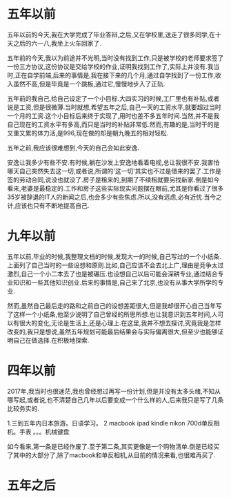 # 五年以前

五年以前的今天,我在大学完成了毕业答辩,之后,又在学校里,送走了很多同学,在十天之后的六一八,我坐上火车回家了.

五年前的今天,我以为前途并不光明,当时没有找到工作,只是被学校的老师要求签了一份三方协议,这份协议是交给学校的作业,证明我找到工作了,实际上并没有.我当时,正在自学前端,后来的事情是,我在接下来的几个月,通过自学找到了一份工作,收入虽然不高,但是毕竟是一个跳板,通过它,慢慢地步入了正轨.

五年前的我自己,给自己设定了一个小目标.大四实习的时候,工厂里也有补贴,或者说是工资,但是很微薄.当时就想,希望五年之后,自己一天的工资水平,就要超过当时一个月的工资.这个小目标后来终于实现了,用时也差不多五年时间.当然,并不是我自己现在的工资水平有多高,而只是当时的补贴非常低.然而,有趣的是,当时干的是又重又累的体力活,是996,现在做的却是朝九晚五的相对轻松.

五年之前,我应该很难想到,今天的自己会如此安逸.

安逸让我多少有些不安.有时候,躺在沙发上安逸地看着电视,总让我很不安.我害怕哪天自己突然失去这一切,或者说,所谓的'这一切'其实也不过是借来的罢了.工作是签的劳动合同,说没也就没了.房子是租来的,到期了不续租就要另找新家.倒是如今看来,老婆是最稳定的.工作和房子这些实际现实问题摆在眼前,尤其是你看过了很多35岁被辞退的IT人的新闻之后,也会多少有些焦虑.所以,没有远虑,必有近忧.当今之计,应该也只有不断地提高自己.

# 九年以前


五年以前,毕业的时候,我整理文档的时候,发现大一的时候,自己写过的一个小纸条.上面列了自己当时的一些设想和原则.比如,自己应该不会去北上广,理由是竞争太过激烈,自己一个小二本去了也是被碾压.也设想自己以后可能会深耕专业,通过结合专业知识和一些其他知识创业.后来的事情是,自己来了北京,也没有从事大学所学的专业.

然而,虽然自己最后走的路和之前自己的设想差距很大,但是我却很开心自己当年写了这样一个小纸条,他至少说明了自己曾经的所思所想.也让我意识到五年时间,人可以有很大的变化,无论是生活上,还是心理上.在这里,我并不想去探讨,究竟我是怎样改变的,我只是想说,虽然五年规划可能最后结果会与实际偏离很大,但至少也能够证明自己在做选择.在积极地探索.


# 四年以前

2017年,我当时也很迷茫,我也曾经想过再写一份计划,但是并没有太多头绪,不知从哪写起,或者说,也不清楚自己几年以后要变成一个什么样的人,后来我只是写了几条比较务实的.

1.三到五年内日本旅游。日语学习。
2 macbook ipad kindle nikon 700d单反相机。手表 。。。机械键盘

如今看来,第一条是已经作废了.至于第二条,其实更像是一个购物清单.倒是已经买了其中的大部分了,除了macbook和单反相机,从目前的情况来看,也很难再买了.

# 五年之后

